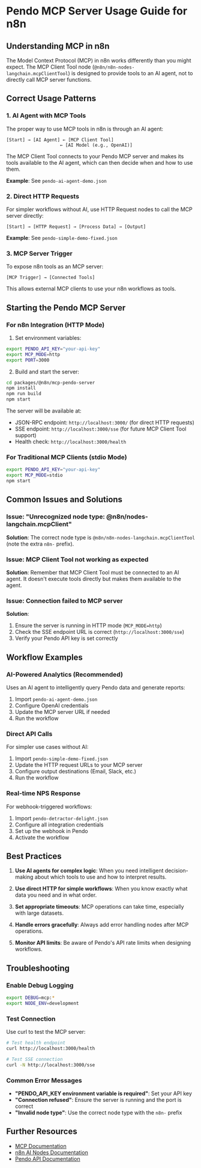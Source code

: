 # Pendo MCP Server Usage Guide for n8n

## Understanding MCP in n8n

The Model Context Protocol (MCP) in n8n works differently than you might expect. The MCP Client Tool node (`@n8n/n8n-nodes-langchain.mcpClientTool`) is designed to provide tools to an AI agent, not to directly call MCP server functions.

## Correct Usage Patterns

### 1. AI Agent with MCP Tools

The proper way to use MCP tools in n8n is through an AI agent:

```
[Start] → [AI Agent] ← [MCP Client Tool]
                    ← [AI Model (e.g., OpenAI)]
```

The MCP Client Tool connects to your Pendo MCP server and makes its tools available to the AI agent, which can then decide when and how to use them.

**Example**: See `pendo-ai-agent-demo.json`

### 2. Direct HTTP Requests

For simpler workflows without AI, use HTTP Request nodes to call the MCP server directly:

```
[Start] → [HTTP Request] → [Process Data] → [Output]
```

**Example**: See `pendo-simple-demo-fixed.json`

### 3. MCP Server Trigger

To expose n8n tools as an MCP server:

```
[MCP Trigger] → [Connected Tools]
```

This allows external MCP clients to use your n8n workflows as tools.

## Starting the Pendo MCP Server

### For n8n Integration (HTTP Mode)

1. Set environment variables:
```bash
export PENDO_API_KEY="your-api-key"
export MCP_MODE=http
export PORT=3000
```

2. Build and start the server:
```bash
cd packages/@n8n/mcp-pendo-server
npm install
npm run build
npm start
```

The server will be available at:
- JSON-RPC endpoint: `http://localhost:3000/` (for direct HTTP requests)
- SSE endpoint: `http://localhost:3000/sse` (for future MCP Client Tool support)
- Health check: `http://localhost:3000/health`

### For Traditional MCP Clients (stdio Mode)

```bash
export PENDO_API_KEY="your-api-key"
export MCP_MODE=stdio
npm start
```

## Common Issues and Solutions

### Issue: "Unrecognized node type: @n8n/nodes-langchain.mcpClient"

**Solution**: The correct node type is `@n8n/n8n-nodes-langchain.mcpClientTool` (note the extra `n8n-` prefix).

### Issue: MCP Client Tool not working as expected

**Solution**: Remember that MCP Client Tool must be connected to an AI agent. It doesn't execute tools directly but makes them available to the agent.

### Issue: Connection failed to MCP server

**Solution**:
1. Ensure the server is running in HTTP mode (`MCP_MODE=http`)
2. Check the SSE endpoint URL is correct (`http://localhost:3000/sse`)
3. Verify your Pendo API key is set correctly

## Workflow Examples

### AI-Powered Analytics (Recommended)

Uses an AI agent to intelligently query Pendo data and generate reports:

1. Import `pendo-ai-agent-demo.json`
2. Configure OpenAI credentials
3. Update the MCP server URL if needed
4. Run the workflow

### Direct API Calls

For simpler use cases without AI:

1. Import `pendo-simple-demo-fixed.json`
2. Update the HTTP request URLs to your MCP server
3. Configure output destinations (Email, Slack, etc.)
4. Run the workflow

### Real-time NPS Response

For webhook-triggered workflows:

1. Import `pendo-detractor-delight.json`
2. Configure all integration credentials
3. Set up the webhook in Pendo
4. Activate the workflow

## Best Practices

1. **Use AI agents for complex logic**: When you need intelligent decision-making about which tools to use and how to interpret results.

2. **Use direct HTTP for simple workflows**: When you know exactly what data you need and in what order.

3. **Set appropriate timeouts**: MCP operations can take time, especially with large datasets.

4. **Handle errors gracefully**: Always add error handling nodes after MCP operations.

5. **Monitor API limits**: Be aware of Pendo's API rate limits when designing workflows.

## Troubleshooting

### Enable Debug Logging

```bash
export DEBUG=mcp:*
export NODE_ENV=development
```

### Test Connection

Use curl to test the MCP server:

```bash
# Test health endpoint
curl http://localhost:3000/health

# Test SSE connection
curl -N http://localhost:3000/sse
```

### Common Error Messages

- **"PENDO_API_KEY environment variable is required"**: Set your API key
- **"Connection refused"**: Ensure the server is running and the port is correct
- **"Invalid node type"**: Use the correct node type with the `n8n-` prefix

## Further Resources

- [MCP Documentation](https://modelcontextprotocol.io/)
- [n8n AI Nodes Documentation](https://docs.n8n.io/integrations/builtin/cluster-nodes/sub-nodes/langchain/)
- [Pendo API Documentation](https://engageapi.pendo.io/)
